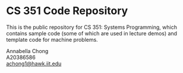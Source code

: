 # CS 351 Code Repository

This is the public repository for CS 351: Systems Programming, which contains
sample code (some of which are used in lecture demos) and template code for
machine problems.

Annabella Chong  
A20386586  
achong1@hawk.iit.edu  
